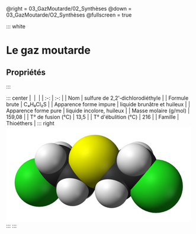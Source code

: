@right = 03_GazMoutarde/02_Synthèses
@down = 03_GazMoutarde/O2_Synthèses
@fullscreen = true

::: white
# Le gaz moutarde
## Propriétés
:::

::: center
|     |     |
| :-: | :-: |
| Nom                    | sulfure de 2,2'‑dichlorodiéthyle |
| Formule brute          | C₄H₈Cl₂S |
| Apparence forme impure | liquide brunâtre et huileux |
| Apparence forme pure   | liquide incolore, huileux   |
| Masse molaire (g/mol)  | 159,08 |
| T° de fusion (°C)      | 13,5   |
| T° d'ébulition (°C)    | 216    |
| Famille                | Thioéthers |
::: right
![Formule](static/img/GazMoutarde.png)
:::
:::
